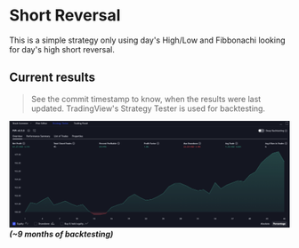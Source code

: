 # Short Reversal

This is a simple strategy only using day's High/Low and Fibbonachi looking for day's high short reversal.

## Current results

> See the commit timestamp to know, when the results were last updated. TradingView's Strategy Tester is used for backtesting.

![img.png](img.png)
_**(~9 months of backtesting)**_
